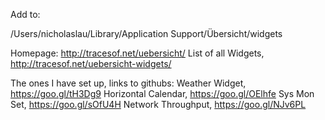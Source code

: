 Add to:

/Users/nicholaslau/Library/Application Support/Übersicht/widgets

Homepage: http://tracesof.net/uebersicht/
List of all Widgets, http://tracesof.net/uebersicht-widgets/

The ones I have set up, links to githubs:
Weather Widget, https://goo.gl/tH3Dg9
Horizontal Calendar, https://goo.gl/OElhfe
Sys Mon Set, https://goo.gl/sOfU4H
Network Throughput, https://goo.gl/NJv6PL
